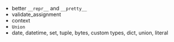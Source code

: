* better `__repr__` and `__pretty__`
* validate_assignment
* context
* `Union`
* date, datetime, set, tuple, bytes, custom types, dict, union, literal
